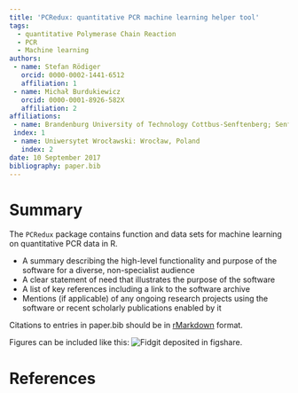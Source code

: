 ```yaml
---
title: 'PCRedux: quantitative PCR machine learning helper tool'
tags:
  - quantitative Polymerase Chain Reaction
  - PCR
  - Machine learning
authors:
 - name: Stefan Rödiger
   orcid: 0000-0002-1441-6512
   affiliation: 1
 - name: Michał Burdukiewicz
   orcid: 0000-0001-8926-582X
   affiliation: 2
affiliations:
 - name: Brandenburg University of Technology Cottbus-Senftenberg; Senftenberg, Brandenburg, Germany
 index: 1
 - name: Uniwersytet Wrocławski: Wrocław, Poland
   index: 2
date: 10 September 2017
bibliography: paper.bib
---
```


# Summary

The `PCRedux` package contains function and data sets for machine learning on quantitative PCR data in R.

- A summary describing the high-level functionality and purpose of the software
for a diverse, non-specialist audience
- A clear statement of need that illustrates the purpose of the software
- A list of key references including a link to the software archive
- Mentions (if applicable) of any ongoing research projects using the software
or recent scholarly publications enabled by it

Citations to entries in paper.bib should be in
[rMarkdown](http://rmarkdown.rstudio.com/authoring_bibliographies_and_citations.html)
format.

Figures can be included like this: ![Fidgit deposited in figshare.](figshare_article.png)

# References

